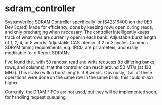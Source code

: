 # sdram_controller
SystemVerilog SDRAM Controller specifically for IS42S16400 (on the DE0 Dev Board) 
Made for efficiency, done by keeping rows open during reads, and only precharging when neccesary. The controller intelligently keeps track of what rows are currently open in each bank.
Adjustable burst length of 1, 2, 4, or 8 words.
Adjustable CAS latency of 2 or 3 cycles.
Common SDRAM timing requirements, e.g. tRCD, are parameters, and easily modifiable for different SDRAMs.

I've found that, with 50 random read and write requests (to differing banks, rows, and columns), that the controller can reach around 50 MT/s (at 100 MHz). This is also with a burst length of 8 words. Obviously, if all of these operations were done on the same row in the same bank, this could _much_ higher.

Currently, the DRAM FIFOs are not used, but they will be implemented soon, for handling request queueing. 
